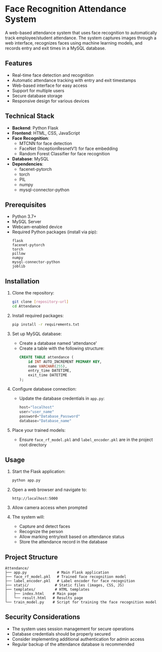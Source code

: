 # Face Recognition Attendance System

A web-based attendance system that uses face recognition to automatically track employee/student attendance. The system captures images through a web interface, recognizes faces using machine learning models, and records entry and exit times in a MySQL database.

## Features

- Real-time face detection and recognition
- Automatic attendance tracking with entry and exit timestamps
- Web-based interface for easy access
- Support for multiple users
- Secure database storage
- Responsive design for various devices

## Technical Stack

- **Backend**: Python Flask
- **Frontend**: HTML, CSS, JavaScript
- **Face Recognition**: 
  - MTCNN for face detection
  - FaceNet (InceptionResnetV1) for face embedding
  - Random Forest Classifier for face recognition
- **Database**: MySQL
- **Dependencies**: 
  - facenet-pytorch
  - torch
  - PIL
  - numpy
  - mysql-connector-python

## Prerequisites

- Python 3.7+
- MySQL Server
- Webcam-enabled device
- Required Python packages (install via pip):
  ```
  flask
  facenet-pytorch
  torch
  pillow
  numpy
  mysql-connector-python
  joblib
  ```

## Installation

1. Clone the repository:
   ```bash
   git clone [repository-url]
   cd Attendance
   ```

2. Install required packages:
   ```bash
   pip install -r requirements.txt
   ```

3. Set up MySQL database:
   - Create a database named 'attendance'
   - Create a table with the following structure:
     ```sql
     CREATE TABLE attendance (
         id INT AUTO_INCREMENT PRIMARY KEY,
         name VARCHAR(255),
         entry_time DATETIME,
         exit_time DATETIME
     );
     ```

4. Configure database connection:
   - Update the database credentials in `app.py`:
     ```python
     host="localhost"
     user="user_name"
     password="Database_Password"
     database="Database_name"
     ```

5. Place your trained models:
   - Ensure `face_rf_model.pkl` and `label_encoder.pkl` are in the project root directory

## Usage

1. Start the Flask application:
   ```bash
   python app.py
   ```

2. Open a web browser and navigate to:
   ```
   http://localhost:5000
   ```

3. Allow camera access when prompted

4. The system will:
   - Capture and detect faces
   - Recognize the person
   - Allow marking entry/exit based on attendance status
   - Store the attendance record in the database

## Project Structure

```
Attendance/
├── app.py              # Main Flask application
├── face_rf_model.pkl   # Trained face recognition model
├── label_encoder.pkl   # Label encoder for face recognition
├── static/            # Static files (images, CSS, JS)
├── templates/         # HTML templates
│   ├── index.html    # Main page
│   └── result.html   # Results page
└── train_model.py    # Script for training the face recognition model
```

## Security Considerations

- The system uses session management for secure operations
- Database credentials should be properly secured
- Consider implementing additional authentication for admin access
- Regular backup of the attendance database is recommended


